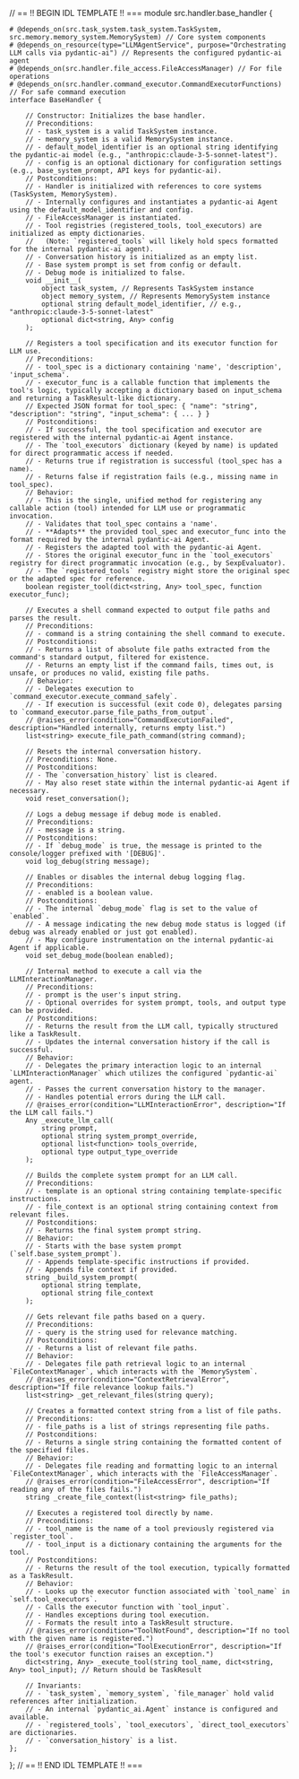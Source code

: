 // == !! BEGIN IDL TEMPLATE !! ===
module src.handler.base_handler {

    # @depends_on(src.task_system.task_system.TaskSystem, src.memory.memory_system.MemorySystem) // Core system components
    # @depends_on_resource(type="LLMAgentService", purpose="Orchestrating LLM calls via pydantic-ai") // Represents the configured pydantic-ai agent
    # @depends_on(src.handler.file_access.FileAccessManager) // For file operations
    # @depends_on(src.handler.command_executor.CommandExecutorFunctions) // For safe command execution
    interface BaseHandler {

        // Constructor: Initializes the base handler.
        // Preconditions:
        // - task_system is a valid TaskSystem instance.
        // - memory_system is a valid MemorySystem instance.
        // - default_model_identifier is an optional string identifying the pydantic-ai model (e.g., "anthropic:claude-3-5-sonnet-latest").
        // - config is an optional dictionary for configuration settings (e.g., base_system_prompt, API keys for pydantic-ai).
        // Postconditions:
        // - Handler is initialized with references to core systems (TaskSystem, MemorySystem).
        // - Internally configures and instantiates a pydantic-ai Agent using the default_model_identifier and config.
        // - FileAccessManager is instantiated.
        // - Tool registries (registered_tools, tool_executors) are initialized as empty dictionaries.
        //   (Note: `registered_tools` will likely hold specs formatted for the internal pydantic-ai agent).
        // - Conversation history is initialized as an empty list.
        // - Base system prompt is set from config or default.
        // - Debug mode is initialized to false.
        void __init__(
            object task_system, // Represents TaskSystem instance
            object memory_system, // Represents MemorySystem instance
            optional string default_model_identifier, // e.g., "anthropic:claude-3-5-sonnet-latest"
            optional dict<string, Any> config
        );

        // Registers a tool specification and its executor function for LLM use.
        // Preconditions:
        // - tool_spec is a dictionary containing 'name', 'description', 'input_schema'.
        // - executor_func is a callable function that implements the tool's logic, typically accepting a dictionary based on input_schema and returning a TaskResult-like dictionary.
        // Expected JSON format for tool_spec: { "name": "string", "description": "string", "input_schema": { ... } }
        // Postconditions:
        // - If successful, the tool specification and executor are registered with the internal pydantic-ai Agent instance.
        // - The `tool_executors` dictionary (keyed by name) is updated for direct programmatic access if needed.
        // - Returns true if registration is successful (tool_spec has a name).
        // - Returns false if registration fails (e.g., missing name in tool_spec).
        // Behavior:
        // - This is the single, unified method for registering any callable action (tool) intended for LLM use or programmatic invocation.
        // - Validates that tool_spec contains a 'name'.
        // - **Adapts** the provided tool_spec and executor_func into the format required by the internal pydantic-ai Agent.
        // - Registers the adapted tool with the pydantic-ai Agent.
        // - Stores the original executor_func in the `tool_executors` registry for direct programmatic invocation (e.g., by SexpEvaluator).
        // - The `registered_tools` registry might store the original spec or the adapted spec for reference.
        boolean register_tool(dict<string, Any> tool_spec, function executor_func);

        // Executes a shell command expected to output file paths and parses the result.
        // Preconditions:
        // - command is a string containing the shell command to execute.
        // Postconditions:
        // - Returns a list of absolute file paths extracted from the command's standard output, filtered for existence.
        // - Returns an empty list if the command fails, times out, is unsafe, or produces no valid, existing file paths.
        // Behavior:
        // - Delegates execution to `command_executor.execute_command_safely`.
        // - If execution is successful (exit code 0), delegates parsing to `command_executor.parse_file_paths_from_output`.
        // @raises_error(condition="CommandExecutionFailed", description="Handled internally, returns empty list.")
        list<string> execute_file_path_command(string command);

        // Resets the internal conversation history.
        // Preconditions: None.
        // Postconditions:
        // - The `conversation_history` list is cleared.
        // - May also reset state within the internal pydantic-ai Agent if necessary.
        void reset_conversation();

        // Logs a debug message if debug mode is enabled.
        // Preconditions:
        // - message is a string.
        // Postconditions:
        // - If `debug_mode` is true, the message is printed to the console/logger prefixed with '[DEBUG]'.
        void log_debug(string message);

        // Enables or disables the internal debug logging flag.
        // Preconditions:
        // - enabled is a boolean value.
        // Postconditions:
        // - The internal `debug_mode` flag is set to the value of `enabled`.
        // - A message indicating the new debug mode status is logged (if debug was already enabled or just got enabled).
        // - May configure instrumentation on the internal pydantic-ai Agent if applicable.
        void set_debug_mode(boolean enabled);

        // Internal method to execute a call via the LLMInteractionManager.
        // Preconditions:
        // - prompt is the user's input string.
        // - Optional overrides for system prompt, tools, and output type can be provided.
        // Postconditions:
        // - Returns the result from the LLM call, typically structured like a TaskResult.
        // - Updates the internal conversation history if the call is successful.
        // Behavior:
        // - Delegates the primary interaction logic to an internal `LLMInteractionManager` which utilizes the configured `pydantic-ai` agent.
        // - Passes the current conversation history to the manager.
        // - Handles potential errors during the LLM call.
        // @raises_error(condition="LLMInteractionError", description="If the LLM call fails.")
        Any _execute_llm_call(
            string prompt,
            optional string system_prompt_override,
            optional list<function> tools_override,
            optional type output_type_override
        );

        // Builds the complete system prompt for an LLM call.
        // Preconditions:
        // - template is an optional string containing template-specific instructions.
        // - file_context is an optional string containing context from relevant files.
        // Postconditions:
        // - Returns the final system prompt string.
        // Behavior:
        // - Starts with the base system prompt (`self.base_system_prompt`).
        // - Appends template-specific instructions if provided.
        // - Appends file context if provided.
        string _build_system_prompt(
            optional string template,
            optional string file_context
        );

        // Gets relevant file paths based on a query.
        // Preconditions:
        // - query is the string used for relevance matching.
        // Postconditions:
        // - Returns a list of relevant file paths.
        // Behavior:
        // - Delegates file path retrieval logic to an internal `FileContextManager`, which interacts with the `MemorySystem`.
        // @raises_error(condition="ContextRetrievalError", description="If file relevance lookup fails.")
        list<string> _get_relevant_files(string query);

        // Creates a formatted context string from a list of file paths.
        // Preconditions:
        // - file_paths is a list of strings representing file paths.
        // Postconditions:
        // - Returns a single string containing the formatted content of the specified files.
        // Behavior:
        // - Delegates file reading and formatting logic to an internal `FileContextManager`, which interacts with the `FileAccessManager`.
        // @raises_error(condition="FileAccessError", description="If reading any of the files fails.")
        string _create_file_context(list<string> file_paths);

        // Executes a registered tool directly by name.
        // Preconditions:
        // - tool_name is the name of a tool previously registered via `register_tool`.
        // - tool_input is a dictionary containing the arguments for the tool.
        // Postconditions:
        // - Returns the result of the tool execution, typically formatted as a TaskResult.
        // Behavior:
        // - Looks up the executor function associated with `tool_name` in `self.tool_executors`.
        // - Calls the executor function with `tool_input`.
        // - Handles exceptions during tool execution.
        // - Formats the result into a TaskResult structure.
        // @raises_error(condition="ToolNotFound", description="If no tool with the given name is registered.")
        // @raises_error(condition="ToolExecutionError", description="If the tool's executor function raises an exception.")
        dict<string, Any> _execute_tool(string tool_name, dict<string, Any> tool_input); // Return should be TaskResult

        // Invariants:
        // - `task_system`, `memory_system`, `file_manager` hold valid references after initialization.
        // - An internal `pydantic_ai.Agent` instance is configured and available.
        // - `registered_tools`, `tool_executors`, `direct_tool_executors` are dictionaries.
        // - `conversation_history` is a list.
    };
};
// == !! END IDL TEMPLATE !! ===
